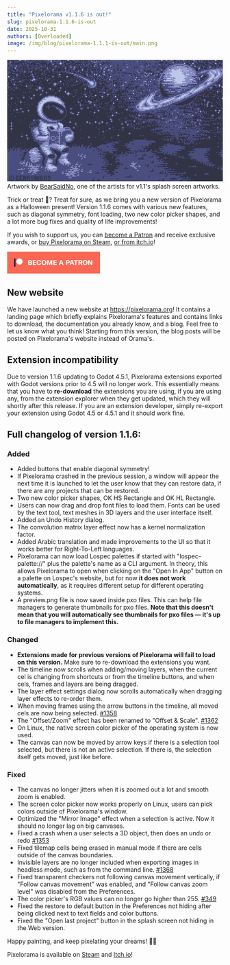 ```yaml
---
title: "Pixelorama v1.1.6 is out!"
slug: pixelorama-1.1.6-is-out
date: 2025-10-31
authors: [Overloaded]
image: /img/blog/pixelorama-1.1.1-is-out/main.png
---
```

![Artwork by BearSaidNo, made with Pixelorama](/img/blog/pixelorama-1.1.1-is-out/main.png)
Artwork by [BearSaidNo](https://bearsaidno.neocities.org/), one of the artists for v1.1's splash screen artworks.

Trick or treat 🎃? Treat for sure, as we bring you a new version of Pixelorama as a Halloween present! Version 1.1.6 comes with various new features, such as diagonal symmetry, font loading, two new color picker shapes, and a lot more bug fixes and quality of life improvements!

If you wish to support us, you can [become a Patron](https://www.patreon.com/OramaInteractive) and receive exclusive awards, or [buy Pixelorama on Steam](https://store.steampowered.com/app/2779170/Pixelorama/), [or from itch.io](https://orama-interactive.itch.io/pixelorama)!

<!-- truncate -->

[![Become a patron](/img/blog/become_a_patron.png)](https://patreon.com/OramaInteractive)

## New website
We have launched a new website at https://pixelorama.org! It contains a landing page which briefly explains Pixelorama's features and contains links to download, the documentation you already know, and a blog. Feel free to let us know what you think! Starting from this version, the blog posts will be posted on Pixelorama's website instead of Orama's.

## Extension incompatibility
Due to version 1.1.6 updating to Godot 4.5.1, Pixelorama extensions exported with Godot versions prior to 4.5 will no longer work. This essentially means that you have to **re-download** the extensions you are using, if you are using any, from the extension explorer when they get updated, which they will shortly after this release. If you are an extension developer, simply re-export your extension using Godot 4.5 or 4.5.1 and it should work fine.

## Full changelog of version 1.1.6:

### Added
- Added buttons that enable diagonal symmetry!
- If Pixelorama crashed in the previous session, a window will appear the next time it is launched to let the user know that they can restore data, if there are any projects that can be restored.
- Two new color picker shapes, OK HS Rectangle and OK HL Rectangle.
- Users can now drag and drop font files to load them. Fonts can be used by the text tool, text meshes in 3D layers and the user interface itself.
- Added an Undo History dialog.
- The convolution matrix layer effect now has a kernel normalization factor.
- Added Arabic translation and made improvements to the UI so that it works better for Right-To-Left languages.
- Pixelorama can now load Lospec palettes if started with "lospec-palette://" plus the palette's name as a CLI argument. In theory, this allows Pixelorama to open when clicking on the "Open In App" button on a palette on Lospec's website, but for now **it does not work automatically**, as it requires different setup for different operating systems.
- A preview.png file is now saved inside pxo files. This can help file managers to generate thumbnails for pxo files. **Note that this doesn't mean that you will automatically see thumbnails for pxo files — it's up to file managers to implement this.**

### Changed
- **Extensions made for previous versions of Pixelorama will fail to load on this version.** Make sure to re-download the extensions you want.
- The timeline now scrolls when adding/moving layers, when the current cel is changing from shortcuts or from the timeline buttons, and when cels, frames and layers are being dragged.
- The layer effect settings dialog now scrolls automatically when dragging layer effects to re-order them.
- When moving frames using the arrow buttons in the timeline, all moved cels are now being selected. [#1358](https://github.com/Orama-Interactive/Pixelorama/pull/1358)
- The "Offset/Zoom" effect has been renamed to "Offset & Scale". [#1362](https://github.com/Orama-Interactive/Pixelorama/pull/1362)
- On Linux, the native screen color picker of the operating system is now used.
- The canvas can now be moved by arrow keys if there is a selection tool selected, but there is not an active selection. If there is, the selection itself gets moved, just like before.

### Fixed
- The canvas no longer jitters when it is zoomed out a lot and smooth zoom is enabled.
- The screen color picker now works properly on Linux, users can pick colors outside of Pixelorama's window.
- Optimized the "Mirror Image" effect when a selection is active. Now it should no longer lag on big canvases.
- Fixed a crash when a user selects a 3D object, then does an undo or redo [#1353](https://github.com/Orama-Interactive/Pixelorama/pull/1353)
- Fixed tilemap cells being erased in manual mode if there are cells outside of the canvas boundaries.
- Invisible layers are no longer included when exporting images in headless mode, such as from the command line. [#1368](https://github.com/Orama-Interactive/Pixelorama/issues/1368)
- Fixed transparent checkers not following canvas movement vertically, if "Follow canvas movement" was enabled, and "Follow canvas zoom level" was disabled from the Preferences.
- The color picker's RGB values can no longer go higher than 255. [#349](https://github.com/Orama-Interactive/Pixelorama/issues/349)
- Fixed the restore to default button in the Preferences not hiding after being clicked next to text fields and color buttons.
- Fixed the "Open last project" button in the splash screen not hiding in the Web version.

Happy painting, and keep pixelating your dreams! 🎨✨

Pixelorama is available on [Steam](https://store.steampowered.com/app/2779170/Pixelorama/) and [Itch.io](https://orama-interactive.itch.io/pixelorama)!
